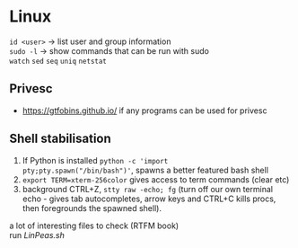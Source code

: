 # Linux
`id <user>` -> list user and group information <br>
`sudo -l` -> show commands that can be run with sudo <br>
`watch`
`sed`
`seq`
`uniq`
`netstat`

## Privesc
* https://gtfobins.github.io/ if any programs can be used for privesc <br>

## Shell stabilisation
  1) If Python is installed <code>python -c 'import pty;pty.spawn("/bin/bash")'</code>, spawns a better featured bash shell
  2) <code>export TERM=xterm-256color</code> gives access to term commands (clear etc)
  3) background CTRL+Z, <code>stty raw -echo; fg</code> (turn off our own terminal echo - gives tab autocompletes, arrow keys and CTRL+C kills procs, then foregrounds the spawned shell).

a lot of interesting files to check (RTFM book)<br>
run _LinPeas.sh_
